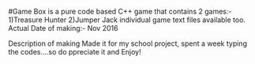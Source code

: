 #Game Box is a pure code based C++ game that contains 2 games:-
1)Treasure Hunter
2)Jumper Jack
individual game text files available too.
Actual Date of making:- Nov 2016  

Description of making
Made it for my school project, spent a week typing the codes....so do ppreciate it and Enjoy!
